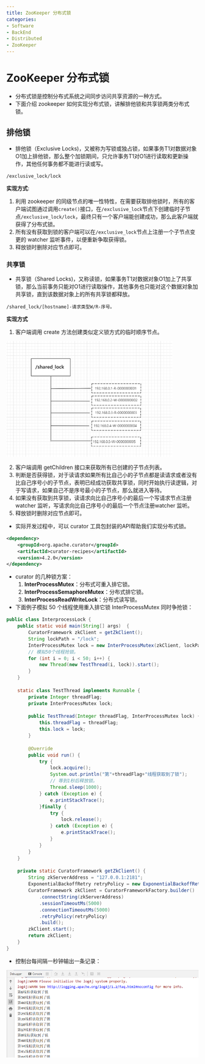 ```yaml
---
title: ZooKeeper 分布式锁
categories:
- Software
- BackEnd
- Distributed
- ZooKeeper
---
```

# ZooKeeper 分布式锁

- 分布式锁是控制分布式系统之间同步访问共享资源的一种方式。
- 下面介绍 zookeeper 如何实现分布式锁，讲解排他锁和共享锁两类分布式锁。

## 排他锁

- 排他锁（Exclusive Locks)，又被称为写锁或独占锁，如果事务T1对数据对象O1加上排他锁，那么整个加锁期间，只允许事务T1对O1进行读取和更新操作，其他任何事务都不能进行读或写。

```
/exclusive_lock/lock
```

**实现方式**:

1. 利用 zookeeper 的同级节点的唯一性特性，在需要获取排他锁时，所有的客户端试图通过调用`create()`接口，在`/exclusive_lock`节点下创建临时子节点`/exclusive_lock/lock`，最终只有一个客户端能创建成功，那么此客户端就获得了分布式锁。
2. 所有没有获取到锁的客户端可以在`/exclusive_lock`节点上注册一个子节点变更的 watcher 监听事件，以便重新争取获得锁。
3. 释放锁时删除对应节点即可。

### 共享锁

- 共享锁（Shared Locks)，又称读锁，如果事务T1对数据对象O1加上了共享锁，那么当前事务只能对O1进行读取操作，其他事务也只能对这个数据对象加共享锁，直到该数据对象上的所有共享锁都释放。

```
/shared_lock/[hostname]-请求类型W/R-序号。
```

**实现方式**

1. 客户端调用 create 方法创建类似定义锁方式的临时顺序节点。

<img src="https://raw.githubusercontent.com/LuShan123888/Files/main/Pictures/20210615112709.png" alt="img" style="zoom:67%;" />

2. 客户端调用 getChildren  接口来获取所有已创建的子节点列表。
3. 判断是否获得锁，对于读请求如果所有比自己小的子节点都是读请求或者没有比自己序号小的子节点，表明已经成功获取共享锁，同时开始执行读逻辑，对于写请求，如果自己不是序号最小的子节点，那么就进入等待。
4. 如果没有获取到共享锁，读请求向比自己序号小的最后一个写请求节点注册 watcher 监听，写请求向比自己序号小的最后一个节点注册watcher 监听。
5. 释放锁时删除对应节点即可。

- 实际开发过程中，可以 curator 工具包封装的API帮助我们实现分布式锁。

```xml
<dependency>
    <groupId>org.apache.curator</groupId>
    <artifactId>curator-recipes</artifactId>
    <version>4.2.0</version>
</dependency>
```

- curator 的几种锁方案：
    1. **InterProcessMutex**：分布式可重入排它锁。
    2. **InterProcessSemaphoreMutex**：分布式排它锁。
    3. **InterProcessReadWriteLock**：分布式读写锁。
- 下面例子模拟 50 个线程使用重入排它锁 InterProcessMutex 同时争抢锁：

```java
public class InterprocessLock {
    public static void main(String[] args)  {
        CuratorFramework zkClient = getZkClient();
        String lockPath = "/lock";
        InterProcessMutex lock = new InterProcessMutex(zkClient, lockPath);
        // 模拟50个线程抢锁。
        for (int i = 0; i < 50; i++) {
            new Thread(new TestThread(i, lock)).start();
        }
    }

    static class TestThread implements Runnable {
        private Integer threadFlag;
        private InterProcessMutex lock;

        public TestThread(Integer threadFlag, InterProcessMutex lock) {
            this.threadFlag = threadFlag;
            this.lock = lock;
        }

        @Override
        public void run() {
            try {
                lock.acquire();
                System.out.println("第"+threadFlag+"线程获取到了锁");
                // 等到1秒后释放锁。
                Thread.sleep(1000);
            } catch (Exception e) {
                e.printStackTrace();
            }finally {
                try {
                    lock.release();
                } catch (Exception e) {
                    e.printStackTrace();
                }
            }
        }
    }

    private static CuratorFramework getZkClient() {
        String zkServerAddress = "127.0.0.1:2181";
        ExponentialBackoffRetry retryPolicy = new ExponentialBackoffRetry(1000, 3, 5000);
        CuratorFramework zkClient = CuratorFrameworkFactory.builder()
            .connectString(zkServerAddress)
            .sessionTimeoutMs(5000)
            .connectionTimeoutMs(5000)
            .retryPolicy(retryPolicy)
            .build();
        zkClient.start();
        return zkClient;
    }
}
```

- 控制台每间隔一秒钟输出一条记录：

<img src="https://raw.githubusercontent.com/LuShan123888/Files/main/Pictures/20210615112942.png" alt="img" style="zoom: 67%;" />